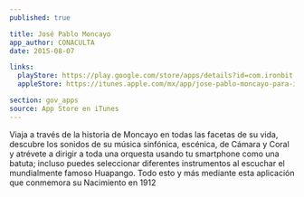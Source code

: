 ```yaml
---
published: true

title: José Pablo Moncayo
app_author: CONACULTA
date: 2015-08-07

links:
  playStore: https://play.google.com/store/apps/details?id=com.ironbit.moncayo
  appleStore: https://itunes.apple.com/mx/app/jose-pablo-moncayo-para-ipad/id534628755?mt=8

section: gov_apps
source: App Store en iTunes
---
```

Viaja a través de la historia de Moncayo en todas las facetas de su vida, descubre los sonidos de su música sinfónica, escénica, de Cámara y Coral y atrévete a dirigir a toda una orquesta usando tu smartphone como una batuta; incluso puedes seleccionar diferentes instrumentos al escuchar el mundialmente famoso Huapango. Todo esto y más mediante esta aplicación que conmemora su Nacimiento en 1912
